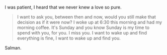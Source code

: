 I was patient, I heard that we never knew a love so pure.
>I want to ask you, between then and now, would you still make that decision as if it were now?
>I woke up at 6:30 this morning and had my morning coffee. 
>It's Sunday and you know Sunday is my time to spend with you, for you. I miss you.
I want to wake up and find everything is fine,
>I want to wake up and find you.

Salman.
